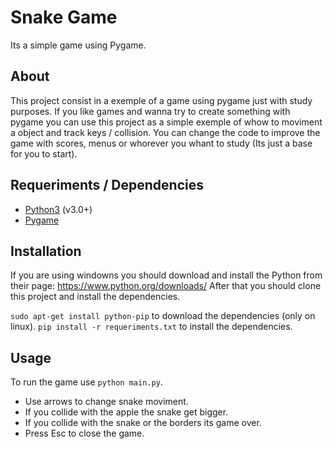 # Snake Game
Its a simple game using Pygame.

## About

This project consist in a exemple of a game using pygame just with study purposes.
If you like games and wanna try to create something with pygame you can use this project as a simple exemple of whow to moviment a object and track keys / collision.
You can change the code to improve the game with scores, menus or whorever you whant to study (Its just a base for you to start).

## Requeriments / Dependencies

- [Python3](https://www.python.org/downloads/) (v3.0+)
- [Pygame](https://www.pygame.org/download.shtml)

## Installation

If you are using windowns you should download and install the Python from their page: https://www.python.org/downloads/
After that you should clone this project and install the dependencies.

`sudo apt-get install python-pip` to download the dependencies (only on linux).
`pip install -r requeriments.txt` to install the dependencies.

## Usage

To run the game use `python main.py`.

* Use arrows to change snake moviment.
* If you collide with the apple the snake get bigger.
* If you collide with the snake or the borders its game over.
* Press Esc to close the game.
